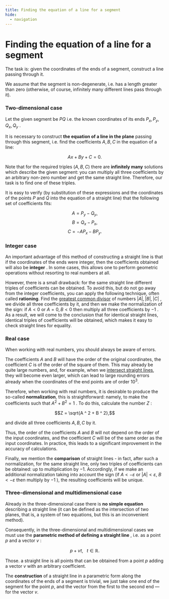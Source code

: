 ```yaml
---
title: Finding the equation of a line for a segment 
hide:
  - navigation
---
```

# Finding the equation of a line for a segment

The task is: given the coordinates of the ends of a segment, construct a line passing through it.

We assume that the segment is non-degenerate, i.e. has a length greater than zero (otherwise, of course, infinitely many different lines pass through it).

### Two-dimensional case

Let the given segment be $PQ$ i.e. the known coordinates of its ends $P_x , P_y , Q_x , Q_y$ .

It is necessary to construct **the equation of a line in the plane** passing through this segment, i.e. find the coefficients $A , B , C$ in the equation of a line:

$$A x + B y + C = 0.$$

Note that for the required triples $(A, B, C)$ there are **infinitely many** solutions which describe the given segment:
you can multiply all three coefficients by an arbitrary non-zero number and get the same straight line.
Therefore, our task is to find one of these triples.

It is easy to verify (by substitution of these expressions and the coordinates of the points $P$ and $Q$ into the equation of a straight line) that the following set of coefficients fits:

$$A = P_y - Q_y,$$
$$B = Q_x - P_x,$$
$$C = - A P_x - B P_y.$$

### Integer case

An important advantage of this method of constructing a straight line is that if the coordinates of the ends were integer, then the coefficients obtained will also be **integer** . In some cases, this allows one to perform geometric operations without resorting to real numbers at all.

However, there is a small drawback: for the same straight line different triples of coefficients can be obtained.
To avoid this, but do not go away from the integer coefficients, you can apply the following technique, often called **rationing**. Find the [greatest common divisor](../algebra/euclid-algorithm.md) of numbers $| A | , | B | , | C |$ , we divide all three coefficients by it, and then we make the normalization of the sign: if $A <0$ or $A = 0, B <0$ then multiply all three coefficients by $-1$ .
As a result, we will come to the conclusion that for identical straight lines, identical triples of coefficients will be obtained, which makes it easy to check straight lines for equality.

### Real case

When working with real numbers, you should always be aware of errors.

The coefficients $A$ and $B$ will have the order of the original coordinates, the coefficient $C$ is of the order of the square of them. This may already be quite large numbers, and, for example, when we [intersect straight lines](lines-intersection.md), they will become even larger, which can lead to large rounding errors already when the coordinates of the end points are of order $10^3$.

Therefore, when working with real numbers, it is desirable to produce the so-called **normalization**, this is straightforward: namely, to make the coefficients such that $A ^ 2 + B ^ 2 = 1$ . To do this, calculate the number $Z$ :

$$Z = \sqrt{A ^ 2 + B ^ 2},$$

and divide all three coefficients $A , B , C$ by it.

Thus, the order of the coefficients $A$ and $B$ will not depend on the order of the input coordinates, and the coefficient $C$ will be of the same order as the input coordinates. In practice, this leads to a significant improvement in the accuracy of calculations.

Finally, we mention the **comparison** of straight lines - in fact, after such a normalization, for the same straight line, only two triples of coefficients can be obtained: up to multiplication by $-1$.
Accordingly, if we make an additional normalization taking into account the sign (if $A < -\varepsilon$  or $| A | < \varepsilon$, $B <- \varepsilon$ then multiply by $-1$ ), the resulting coefficients will be unique.

### Three-dimensional and multidimensional case

Already in the three-dimensional case there is **no simple equation** describing a straight line (it can be defined as the intersection of two planes, that is, a system of two equations, but this is an inconvenient method).

Consequently, in the three-dimensional and multidimensional cases we must use the **parametric method of defining a straight line** , i.e. as a point $p$ and a vector $v$ :

$$p + v t, ~~~ t \in \mathbb{R}.$$

Those. a straight line is all points that can be obtained from a point $p$ adding a vector $v$ with an arbitrary coefficient.

The **construction** of a straight line in a parametric form along the coordinates of the ends of a segment is trivial, we just take one end of the segment for the point $p$, and the vector from the first to the second end — for the vector $v$.
